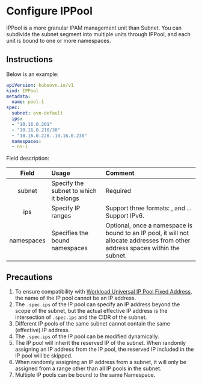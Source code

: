 # Configure IPPool

IPPool is a more granular IPAM management unit than Subnet. You can subdivide the subnet segment into multiple units through IPPool, and each unit is bound to one or more namespaces.

## Instructions

Below is an example:

```yaml
apiVersion: kubeovn.io/v1
kind: IPPool
metadata:
  name: pool-1
spec:
  subnet: ovn-default
  ips:
  - "10.16.0.201"
  - "10.16.0.210/30"
  - "10.16.0.220..10.16.0.230"
  namespaces:
  - ns-1
```

Field description:

|   Field    | Usage                                  | Comment                                                             |
| :--------: | :------------------------------------- | :------------------------------------------------------------------ |
|   subnet   | Specify the subnet to which it belongs | Required                                                            |
|    ips     | Specify IP ranges                      | Support three formats: <IP>, <CIDR> and <IP1>..<IP2>. Support IPv6. |
| namespaces | Specifies the bound namespaces         | Optional, once a namespace is bound to an IP pool, it will not allocate addresses from other address spaces within the subnet.  |

## Precautions

1. To ensure compatibility with [Workload Universal IP Pool Fixed Address](./static-ip-mac.md#workload-ip-pool), the name of the IP pool cannot be an IP address.
2. The `.spec.ips` of the IP pool can specify an IP address beyond the scope of the subnet, but the actual effective IP address is the intersection of `.spec.ips` and the CIDR of the subnet.
3. Different IP pools of the same subnet cannot contain the same (effective) IP address.
4. The `.spec.ips` of the IP pool can be modified dynamically.
5. The IP pool will inherit the reserved IP of the subnet. When randomly assigning an IP address from the IP pool, the reserved IP included in the IP pool will be skipped.
6. When randomly assigning an IP address from a subnet, it will only be assigned from a range other than all IP pools in the subnet.
7. Multiple IP pools can be bound to the same Namespace.
